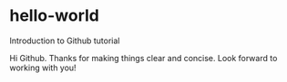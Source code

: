 # hello-world
Introduction to Github tutorial

Hi Github.  Thanks for making things clear and concise.  Look forward to working with you!

